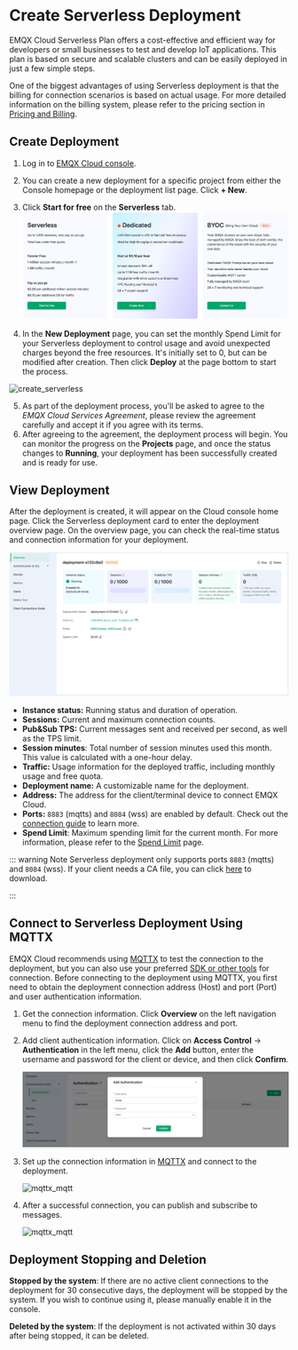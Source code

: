 
# Create Serverless Deployment

EMQX Cloud Serverless Plan offers a cost-effective and efficient way for developers or small businesses to test and develop IoT applications. This plan is based on secure and scalable clusters and can be easily deployed in just a few simple steps.

One of the biggest advantages of using Serverless deployment is that the billing for connection scenarios is based on actual usage. For more detailed information on the billing system, please refer to the pricing section in [Pricing and Billing](../price/pricing.md).


## Create Deployment

1. Log in to [EMQX Cloud console](https://cloud-intl.emqx.com/console/). 
2. You can create a new deployment for a specific project from either the Console homepage or the deployment list page. Click **+ New**.  
3. Click **Start for free** on the **Serverless** tab.![create_serverless](./_assets/create_serverless.png)

4. In the **New Deployment** page, you can set the monthly Spend Limit for your Serverless deployment to control usage and avoid unexpected charges beyond the free resources. It's initially set to 0, but can be modified after creation. Then click **Deploy** at the page bottom to start the process. 

![create_serverless](./_assets/create_serverless_spendlimit.png)

5. As part of the deployment process, you'll be asked to agree to the *EMQX Cloud Services Agreement*, please review the agreement carefully and accept it if you agree with its terms. 
6. After agreeing to the agreement, the deployment process will begin. You can monitor the progress on the **Projects** page, and once the status changes to **Running**, your deployment has been successfully created and is ready for use.


## View Deployment

After the deployment is created, it will appear on the Cloud console home page. Click the Serverless deployment card to enter the deployment overview page. On the overview page, you can check the real-time status and connection information for your deployment.

   ![serverless](./_assets/serverless_overview.png)

- **Instance status:** Running status and duration of operation.
- **Sessions:** Current and maximum connection counts.
- **Pub&Sub TPS:** Current messages sent and received per second, as well as the TPS limit.
- **Session minutes**: Total number of session minutes used this month. This value is calculated with a one-hour delay.
- **Traffic:** Usage information for the deployed traffic, including monthly usage and free quota.
- **Deployment name:** A customizable name for the deployment.
- **Address:** The address for the client/terminal device to connect EMQX Cloud.
- **Ports:** `8883` (mqtts) and `8084` (wss) are enabled by default. Check out the [connection guide](../deployments/port_guide_serverless.md) to learn more.
- **Spend Limit**: Maximum spending limit for the current month. For more information, please refer to the [Spend Limit](../deployments/spend_limit.md) page.

::: warning Note
Serverless deployment only supports ports `8883` (mqtts) and `8084` (wss). If your client needs a CA file, you can click [here](https://assets.emqx.com/data/emqxsl-ca.crt) to download.

:::

## Connect to Serverless Deployment Using MQTTX

EMQX Cloud recommends using [MQTTX](https://mqttx.app) to test the connection to the deployment, but you can also use your preferred [SDK or other tools](../connect_to_deployments/overview.md) for connection. Before connecting to the deployment using MQTTX, you first need to obtain the deployment connection address (Host) and port (Port) and user authentication information.

1. Get the connection information. Click **Overview** on the left navigation menu to find the deployment connection address and port. 

2. Add client authentication information. Click on **Access Control** -> **Authentication** in the left menu, click the **Add** button, enter the username and password for the client or device, and then click **Confirm**.

   ![add_users](./_assets/serverless_auth.png)

3. Set up the connection information in [MQTTX](https://mqttx.app/zh/) and connect to the deployment.

   ![mqttx_mqtt](./_assets/mqttx_serverless.png)

4. After a successful connection, you can publish and subscribe to messages.

   ![mqttx_mqtt](./_assets/create_serverless_connect.png)

## Deployment Stopping and Deletion

**Stopped by the system**: If there are no active client connections to the deployment for 30 consecutive days, the deployment will be stopped by the system. If you wish to continue using it, please manually enable it in the console.

**Deleted by the system**: If the deployment is not activated within 30 days after being stopped, it can be deleted.



